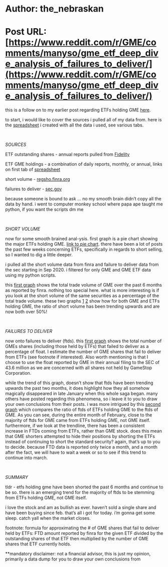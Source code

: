 # Author: the_nebraskan
# Post URL: [https://www.reddit.com/r/GME/comments/manyso/gme_etf_deep_dive_analysis_of_failures_to_deliver/](https://www.reddit.com/r/GME/comments/manyso/gme_etf_deep_dive_analysis_of_failures_to_deliver/)


this is a follow on to my earlier post regarding ETFs holding GME [here](https://www.reddit.com/r/GME/comments/makcor/etf_holdings_of_gme_compiled_current_as_of_22_mar/).



to start, i would like to cover the sources i pulled all of my data from. here is the [spreadsheet](https://docs.google.com/spreadsheets/d/1SWK2krtYHqrGu222bVGhRwTP9niW-0t-_9Bbpwru3jY/edit?usp=sharing) i created with all the data i used, see various tabs.

&nbsp;

*SOURCES*

ETF outstanding shares - annual reports pulled from [Fidelity](https://screener.fidelity.com/ftgw/etf/goto/snapshot/quote.jhtml?symbols=XRT)

ETF GME holdings - a combination of daily reports, monthly, or annual, links on first tab of [spreadsheet](https://docs.google.com/spreadsheets/d/1SWK2krtYHqrGu222bVGhRwTP9niW-0t-_9Bbpwru3jY/edit?usp=sharing)

short volume - [regsho.finra.org](http://regsho.finra.org/regsho-January.html)

failures to deliver - [sec.gov](https://www.sec.gov/data/foiadocsfailsdatahtm)



because someone is bound to ask … no my smooth brain didn’t copy all the data by hand. i went to computer monkey school where papa ape taught me python, if you want the scripts dm me

&nbsp;

*SHORT VOLUME*

now for some smooth brained anal-ysis. first graph is a pie chart showing the major ETFs holding GME. [link to pie chart](https://imgur.com/0N6gGmf). there have been a lot of posts the past few weeks concerning ETFs, specifically in regards to short selling, so I wanted to dig a little deeper.



i pulled all the short volume data from finra and failure to deliver data from the sec starting in Sep 2020. i filtered for only GME and GME ETF data using my python scripts.



this [first graph](https://imgur.com/3wmidrW) shows the total trade volume of GME over the past 6 months as reported by finra. nothing too special here. what is more interesting is if you look at the short volume of the same securities as a percentage of the total trade volume. these two graphs [1](https://imgur.com/6rVeSTB) [2](https://imgur.com/JBObY0q) show how for both GME and ETFs holding GME, the ratio of short volume has been trending upwards and are now both over 50%! 

&nbsp;

*FAILURES TO DELIVER*

now onto failures to deliver (ftds). this [first graph](https://imgur.com/vPe3lLp) shows the total number of GMEs shares (including those held by ETFs) that failed to deliver as a percentage of float. I estimate the number of GME shares that fail to deliver from ETFs (see footnote if interested). Also worth mentioning is that I choose to use the float reported by GME in their annual filing to the SEC of 43.6 million as we are concerned with all shares not held by GameStop Corporation.



while the trend of this graph, doesn’t show that ftds have been trending upwards the past two months, it does highlight how they all somehow magically disappeared in late January when this whole saga began. many others have posted regarding this phenomena, so i leave it to you to draw your own conclusions from their posts. i was more intrigued by this [second graph](https://imgur.com/HeWny1E) which compares the ratio of ftds of ETFs holding GME to the ftds of GME. As you can see, during the entire month of February, close to the majority of ftds for GME came from ETFs holding GME, not GME itself. furthermore, if we look at the trendline, there has been a consistent increase in FTDs coming from ETFs, rather than GME stock. does this mean that GME shorters attempted to hide their positions by shorting the ETFs instead of continuing to short the standard security? again, that’s up to you to decide. because FTD data is reported only twice a month, and a month after the fact, we will have to wait a week or so to see if this trend to continue into march.

&nbsp;

*SUMMARY*

tldr - etfs holding gme have been shorted the past 6 months and continue to be so. there is an emerging trend for the majority of ftds to be stemming from ETFs holding GME, not GME itself.


i love the stock and am as bullish as ever. haven’t sold a single share and have been buying since feb. that’s all i got for today. i’m gonna get some sleep. catch yall when the market closes.



footnote: formula for approximating the # of GME shares that fail to deliver held by ETFs: FTD amount reported by finra for the given ETF divided by the outstanding shares of that ETF then multiplied by the number of GME shares that ETF currently holds.



**mandatory disclaimer: not a financial advisor, this is just my opinion, primarily a data dump for you to draw your own conclusions from